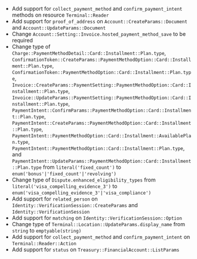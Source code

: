 * Add support for `collect_payment_method` and `confirm_payment_intent` methods on resource `Terminal::Reader`
* Add support for `proof_of_address` on `Account::CreateParams::Document` and `Account::UpdateParams::Document`
* Change `Account::Setting::Invoice.hosted_payment_method_save` to be required
* Change type of `Charge::PaymentMethodDetail::Card::Installment::Plan.type`, `ConfirmationToken::CreateParams::PaymentMethodOption::Card::Installment::Plan.type`, `ConfirmationToken::PaymentMethodOption::Card::Installment::Plan.type`, `Invoice::CreateParams::PaymentSetting::PaymentMethodOption::Card::Installment::Plan.type`, `Invoice::UpdateParams::PaymentSetting::PaymentMethodOption::Card::Installment::Plan.type`, `PaymentIntent::ConfirmParams::PaymentMethodOption::Card::Installment::Plan.type`, `PaymentIntent::CreateParams::PaymentMethodOption::Card::Installment::Plan.type`, `PaymentIntent::PaymentMethodOption::Card::Installment::AvailablePlan.type`, `PaymentIntent::PaymentMethodOption::Card::Installment::Plan.type`, and `PaymentIntent::UpdateParams::PaymentMethodOption::Card::Installment::Plan.type` from `literal('fixed_count')` to `enum('bonus'|'fixed_count'|'revolving')`
* Change type of `Dispute.enhanced_eligibility_types` from `literal('visa_compelling_evidence_3')` to `enum('visa_compelling_evidence_3'|'visa_compliance')`
* Add support for `related_person` on `Identity::VerificationSession::CreateParams` and `Identity::VerificationSession`
* Add support for `matching` on `Identity::VerificationSession::Option`
* Change type of `Terminal::Location::UpdateParams.display_name` from `string` to `emptyable(string)`
* Add support for `collect_payment_method` and `confirm_payment_intent` on `Terminal::Reader::Action`
* Add support for `status` on `Treasury::FinancialAccount::ListParams`